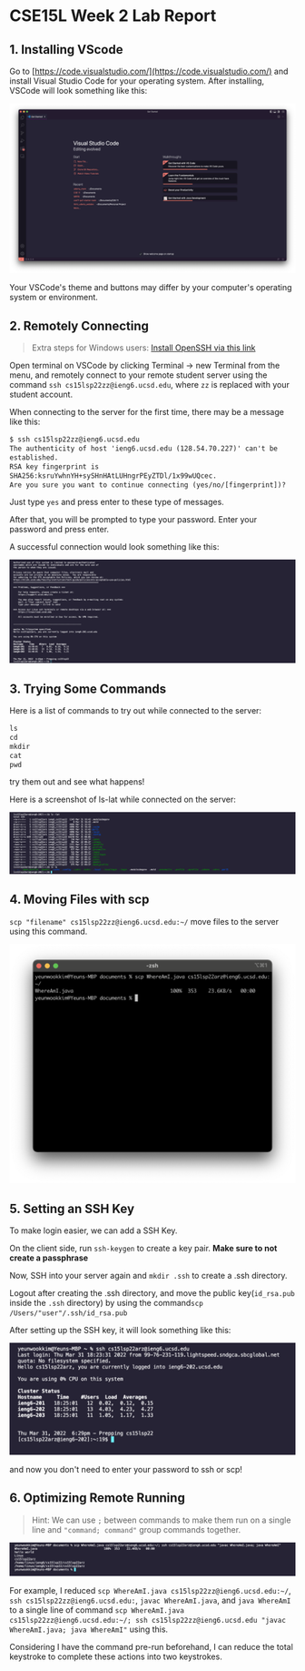 # CSE15L Week 2 Lab Report

## 1\. Installing VScode
  
Go to [https://code.visualstudio.com/](https://code.visualstudio.com/) and install Visual Studio Code for your operating system. After installing, VSCode will look something like this:

![VSCode](./vscode.png)

Your VSCode's theme and buttons may differ by your computer's operating system or environment.

## 2\. Remotely Connecting
  
>Extra steps for Windows users: [Install OpenSSH via this link](https://docs.microsoft.com/en-us/windows-server/administration/openssh/openssh_install_firstuse)

Open terminal on VSCode by clicking Terminal -> new Terminal from the menu, and remotely connect to your remote student server using the command `ssh cs15lsp22zz@ieng6.ucsd.edu`, where `zz` is replaced with your student account.

When connecting to the server for the first time, there may be a message like this:

```
$ ssh cs15lsp22zz@ieng6.ucsd.edu
The authenticity of host 'ieng6.ucsd.edu (128.54.70.227)' can't be established.
RSA key fingerprint is SHA256:ksruYwhnYH+sySHnHAtLUHngrPEyZTDl/1x99wUQcec.
Are you sure you want to continue connecting (yes/no/[fingerprint])?
```

Just type `yes` and press enter to these type of messages.

After that, you will be prompted to type your password. Enter your password and press enter.

A successful connection would look something like this:

![Screenshot of connecting via ssh](./connected.png)

## 3\. Trying Some Commands
  
Here is a list of commands to try out while connected to the server:
```
ls
cd
mkdir
cat
pwd
```

try them out and see what happens!

Here is a screenshot of ls-lat while connected on the server:

![Screenshot of commands](./ls-lat.png)

## 4\. Moving Files with scp
  
`scp "filename" cs15lsp22zz@ieng6.ucsd.edu:~/` move files to the server using this command.

![Screenshot of scp file moving](./scp.png)

## 5\. Setting an SSH Key
  
To make login easier, we can add a SSH Key.

On the client side, run `ssh-keygen` to create a key pair. **Make sure to not create a passphrase**

Now, SSH into your server again and `mkdir .ssh` to create a .ssh directory.

Logout after creating the .ssh directory, and move the public key(`id_rsa.pub` inside the `.ssh` directory) by using the command`scp /Users/"user"/.ssh/id_rsa.pub`

After setting up the SSH key, it will look something like this:

![SSH key screenshot](./login.png)

and now you don't need to enter your password to ssh or scp!

## 6\. Optimizing Remote Running
  
>Hint: We can use `;` between commands to make them run on a single line and `"command; command"` group commands together.

![screenshot of my optimization](./last.png)

For example, I reduced `scp WhereAmI.java cs15lsp22zz@ieng6.ucsd.edu:~/`, `ssh cs15lsp22zz@ieng6.ucsd.edu:`, `javac WhereAmI.java`, and `java WhereAmI` to a single line of command `scp WhereAmI.java cs15lsp22zz@ieng6.ucsd.edu:~/; ssh cs15lsp22zz@ieng6.ucsd.edu "javac WhereAmI.java; java WhereAmI"` using this.

Considering I have the command pre-run beforehand, I can reduce the total keystroke to complete these actions into two keystrokes.
